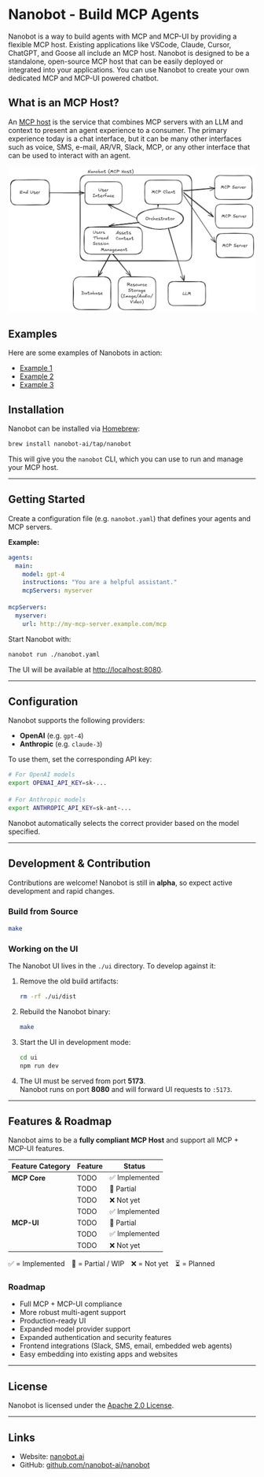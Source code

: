 # Nanobot - Build MCP Agents

Nanobot is a way to build agents with MCP and MCP-UI by providing a flexible MCP host.
Existing applications like VSCode, Claude, Cursor, ChatGPT, and Goose all include an MCP host.
Nanobot is designed to be a standalone, open-source MCP host that can be easily deployed or integrated into
your applications. You can use Nanobot to create your own dedicated MCP and MCP-UI powered chatbot.

## What is an MCP Host?

An [MCP host](https://modelcontextprotocol.io/specification/2025-06-18/architecture/index#host) is
the service that combines MCP servers with an LLM and context to present an agent experience to a
consumer. The primary experience today is a chat interface, but it can be many other interfaces such
as voice, SMS, e-mail, AR/VR, Slack, MCP, or any other interface that can be used to interact with
an agent.

![MCP host](./images/mcp-host.png)

## Examples

Here are some examples of Nanobots in action:
- [Example 1](https://example.com)
- [Example 2](https://example.com)
- [Example 3](https://example.com)

## Installation

Nanobot can be installed via [Homebrew](https://brew.sh/):

```bash
brew install nanobot-ai/tap/nanobot
```

This will give you the `nanobot` CLI, which you can use to run and manage your MCP host.

---

## Getting Started

Create a configuration file (e.g. `nanobot.yaml`) that defines your agents and MCP servers.

**Example:**

```yaml
agents:
  main:
    model: gpt-4
    instructions: "You are a helpful assistant."
    mcpServers: myserver

mcpServers:
  myserver:
    url: http://my-mcp-server.example.com/mcp
```

Start Nanobot with:

```bash
nanobot run ./nanobot.yaml
```

The UI will be available at [http://localhost:8080](http://localhost:8080).

---

## Configuration

Nanobot supports the following providers:

- **OpenAI** (e.g. `gpt-4`)
- **Anthropic** (e.g. `claude-3`)

To use them, set the corresponding API key:

```bash
# For OpenAI models
export OPENAI_API_KEY=sk-...

# For Anthropic models
export ANTHROPIC_API_KEY=sk-ant-...
```

Nanobot automatically selects the correct provider based on the model specified.

---

## Development & Contribution

Contributions are welcome! Nanobot is still in **alpha**, so expect active development and rapid changes.

### Build from Source

```bash
make
```

### Working on the UI

The Nanobot UI lives in the `./ui` directory. To develop against it:

1. Remove the old build artifacts:

   ```bash
   rm -rf ./ui/dist
   ```

2. Rebuild the Nanobot binary:

   ```bash
   make
   ```

3. Start the UI in development mode:

   ```bash
   cd ui
   npm run dev
   ```

4. The UI must be served from port **5173**.\
   Nanobot runs on port **8080** and will forward UI requests to `:5173`.

---

## Features & Roadmap

Nanobot aims to be a **fully compliant MCP Host** and support all MCP + MCP-UI features.

| Feature Category           | Feature | Status        |
| -------------------------- |---------| ------------- |
| **MCP Core**               | TODO    | ✅ Implemented |
|                            | TODO    | 🚧 Partial    |
|                            | TODO    | ❌ Not yet     |
|                            | TODO    | ✅ Implemented |
| **MCP-UI**                 | TODO    | 🚧 Partial    |
|                            | TODO    | ✅ Implemented |
|                            | TODO    | ❌ Not yet     |

✅ = Implemented 🚧 = Partial / WIP ❌ = Not yet ⏳ = Planned

### Roadmap

- Full MCP + MCP-UI compliance
- More robust multi-agent support
- Production-ready UI
- Expanded model provider support
- Expanded authentication and security features
- Frontend integrations (Slack, SMS, email, embedded web agents)
- Easy embedding into existing apps and websites

---

## License

Nanobot is licensed under the [Apache 2.0 License](LICENSE).

---

## Links

- Website: [nanobot.ai](https://nanobot.ai)
- GitHub: [github.com/nanobot-ai/nanobot](https://github.com/nanobot-ai/nanobot)
